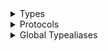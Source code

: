 <details>
<summary>Types</summary>

  - [ComposerState](/ComposerState)
  - [\_ComposerVC](/_ComposerVC)
  - [\_ComposerVC.Content](/_ComposerVC.Content)
  - [\_ComposerView](/_ComposerView)

</details>

<details>
<summary>Protocols</summary>

  - [ComposerVCDelegate](/ComposerVCDelegate)

</details>

<details>
<summary>Global Typealiases</summary>

  - [ComposerVC](/ComposerVC)
  - [ComposerView](/ComposerView)

</details>
